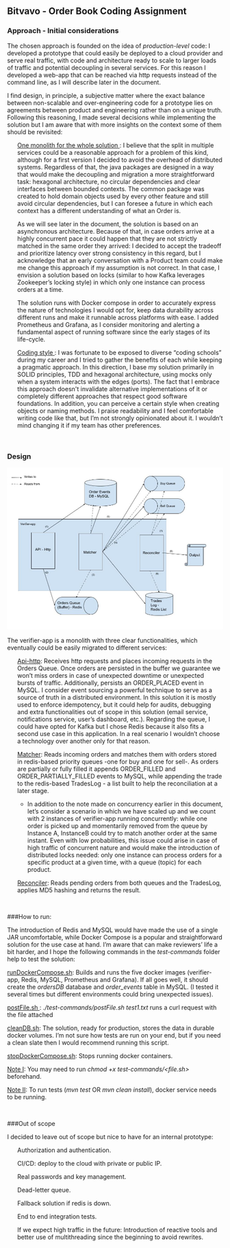 ## Bitvavo - Order Book Coding Assignment

### Approach - Initial considerations

The chosen approach is founded on the idea of <i>production-level</i> code:
I developed a prototype that could easily be deployed to a cloud provider and serve real traffic, with code and architecture ready to scale to larger loads of traffic and potential decoupling in several services. For this reason I developed a web-app that can be reached via http requests instead of the command line, as I will describe later in the document.

I find design, in principle, a subjective matter where the exact balance between non-scalable and over-engineering code for a prototype lies on agreements between product and engineering rather than on a unique truth. Following this reasoning, I made several decisions while implementing the solution but I am aware that with more insights on the context some of them should be revisited:

<ul> <u> One monolith for the whole solution </u>: I believe that the split in multiple services could be a reasonable approach for a problem of this kind, although for a first version I decided to avoid the overhead of distributed systems. Regardless of that, the java packages are designed in a way that would make the decoupling and migration a more straightforward task: hexagonal architecture, no circular dependencies and clear interfaces between bounded contexts.
The common package was created to hold domain objects used by every other feature and still avoid circular dependencies, but I can foresee a future in which each context has a different understanding of what an Order is. </ul>

<ul> As we will see later in the document, the solution is based on an asynchronous architecture. Because of that, in case orders arrive at a highly concurrent pace it could happen that they are not strictly matched in the same order they arrived: I decided to accept the tradeoff and prioritize latency over strong consistency in this regard, but I acknowledge that an early conversation with a Product team could make me change this approach if my assumption is not correct.
In that case, I envision a solution based on locks (similar to how Kafka leverages Zookeeper’s locking style) in which only one instance can process orders at a time. </ul>

<ul> The solution runs with Docker compose in order to accurately express the nature of technologies I would opt for, keep data durability across different runs and make it runnable across platforms with ease. I added Prometheus and Grafana, as I consider monitoring and alerting a fundamental aspect of running software since the early stages of its life-cycle.</ul>
<ul> <u> Coding style </u>: I was fortunate to be exposed to diverse “coding schools” during my career and I tried to gather the benefits of each while keeping a pragmatic approach. In this direction, I base my solution primarily in SOLID principles, TDD and hexagonal architecture, using mocks only when a system interacts with the edges (ports). The fact that I embrace this approach doesn't invalidate alternative implementations of it or completely different approaches that respect good software foundations. In addition, you can perceive a certain style when creating objects or naming methods. I praise readability and I feel comfortable writing code like that, but I’m not strongly opinionated about it. I wouldn’t mind changing it if my team has other preferences. </ul>

<br>

### Design
![](Design.jpeg)

The verifier-app is a monolith with three clear functionalities, which eventually could be easily migrated to different services:

<ul> <u>Api-http</u>: Receives http requests and places incoming requests in the Orders Queue. Once orders are persisted in the buffer we guarantee we won’t miss orders in case of unexpected downtime or unexpected bursts of traffic.
Additionally, persists an ORDER_PLACED event in MySQL. I consider event sourcing a powerful technique to serve as a source of truth in a distributed environment. In this solution it is mostly used to enforce idempotency, but it could help for audits, debugging and extra functionalities out of scope in this solution (email service, notifications service, user’s dashboard, etc.).
Regarding the queue, I could have opted for Kafka but I chose Redis because it also fits a second use case in this application. In a real scenario I wouldn’t choose a technology over another only for that reason. </ul>

<ul> <u>Matcher</u>: Reads incoming orders and matches them with orders stored in redis-based priority queues -one for buy and one for sell-.
As orders are partially or fully filled it appends ORDER_FILLED and ORDER_PARTIALLY_FILLED events to MySQL, while appending the trade to the redis-based TradesLog - a list built to help the reconciliation at a later stage.

* In addition to the note made on concurrency earlier in this document, let’s consider a scenario in which we have scaled up and we count with 2 instances of verifier-app running concurrently: while one order is picked up and momentarily removed from the queue by Instance A, InstanceB could try to match another order at the same instant. Even with low probabilities, this issue could arise in case of high traffic of concurrent nature and would make the introduction of distributed locks needed: only one instance can process orders for a specific product at a given time, with a queue (topic) for each product. 
</ul>

<ul> <u>Reconciler</u>: Reads pending orders from both queues and the TradesLog, applies MD5 hashing and returns the result.</ul> 

<br>

###How to run:

The introduction of Redis and MySQL would have made the use of a single JAR uncomfortable, while Docker Compose is a popular and straightforward solution for the use case at hand.
I’m aware that can make reviewers’ life a bit harder, and I hope the following commands in the _test-commands_ folder help to test the solution:

<u> runDockerCompose.sh</u>: Builds and runs the five docker images (verifier-app, Redis, MySQL, Prometheus and Grafana). If all goes well, it should create the <i>ordersDB</i> database and <i>order_events</i> table in MySQL. (I tested it several times but different environments could bring unexpected issues).

<u>postFile.sh <testFile></u>: <i>./test-commands/postFile.sh test1.txt </i> runs a curl request with the file attached

<u>cleanDB.sh</u>: The solution, ready for production, stores the data in durable docker volumes. I’m not sure how tests are run on your end, but if you need a clean slate then I would recommend running this script.

<u>stopDockerCompose.sh</u>: Stops running docker containers.

<u>Note I</u>: You may need to run <i>chmod +x test-commands/<file.sh> </i> beforehand.

<u>Note II</u>: To run tests (<i>mvn test </i> OR <i>mvn clean install</i>), docker service needs to be running.

<br>

###Out of scope

I decided to leave out of scope but nice to have for an internal prototype:
<ul>
Authorization and authentication.

CI/CD: deploy to the cloud with private or public IP.

Real passwords and key management.

Dead-letter queue.

Fallback solution if redis is down.

End to end integration tests.

If we expect high traffic in the future: Introduction of reactive tools and better use of multithreading since the beginning to avoid rewrites.
</ul>


